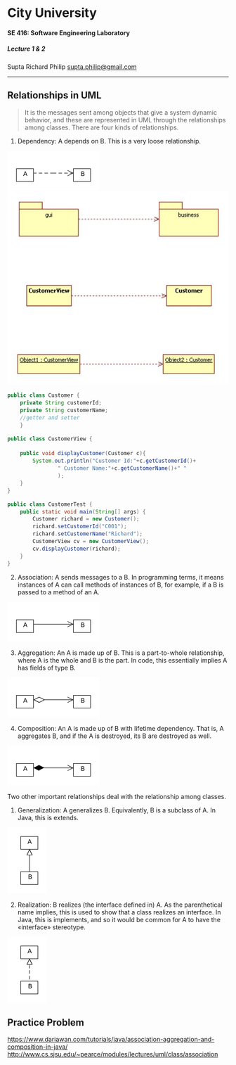 # City University
#### SE 416: Software Engineering Laboratory
##### Lecture 1 & 2
Supta Richard Philip
supta.philip@gmail.com
****
## Relationships in UML
> It is the messages sent among objects that give a system dynamic behavior, and these are represented in UML through the relationships among classes. There are four kinds of relationships.

   1. Dependency:  A depends on B. This is a very loose relationship.
   
   ![dependency](https://github.com/suptaphilip/Software-Engineering/raw/Lab-Summer2019/dependency.png)
    ![dependency](https://github.com/suptaphilip/Software-Engineering/raw/Lab-Summer2019/dependency.jpg)
```java
public class Customer {
	private String customerId;
	private String customerName;
	//getter and setter
	}
```
```java
public class CustomerView {
	
	public void displayCustomer(Customer c){
		System.out.println("Customer Id:"+c.getCustomerId()+
				" Customer Name:"+c.getCustomerName()+" "
				);
	}
}
```
```java
public class CustomerTest {
	public static void main(String[] args) {
		Customer richard = new Customer();
		richard.setCustomerId("C001");
		richard.setCustomerName("Richard");
		CustomerView cv = new CustomerView();
		cv.displayCustomer(richard);
	}
}
```
   2. Association: A sends messages to a B. In programming terms, it means instances of A can call methods of instances of B, for example, if a B is passed to a method of an A.
    
   ![Association](https://github.com/suptaphilip/Software-Engineering/raw/Lab-Summer2019/association.png)
    
   3. Aggregation: An A is made up of B. This is a part-to-whole relationship, where A is the whole and B is the part. In code, this essentially implies A has fields of type B.
    
   ![Aggregation](https://github.com/suptaphilip/Software-Engineering/raw/Lab-Summer2019/aggregation.png)
    
   4. Composition: An A is made up of B with lifetime dependency. That is, A aggregates B, and if the A is destroyed, its B are destroyed as well.
    
   ![Composition](https://github.com/suptaphilip/Software-Engineering/raw/Lab-Summer2019/composition.png)
    
Two other important relationships deal with the relationship among classes.

   1. Generalization: A generalizes B. Equivalently, B is a subclass of A. In Java, this is extends.
    
   ![Generalization](https://github.com/suptaphilip/Software-Engineering/raw/Lab-Summer2019/generalization.png)
    
   2. Realization: B realizes (the interface defined in) A. As the parenthetical name implies, this is used to show that a class realizes an interface. In Java, this is implements, and so it would be common for A to have the «interface» stereotype.
    
   ![Realization](https://github.com/suptaphilip/Software-Engineering/raw/Lab-Summer2019/realization.png)

## Practice Problem
https://www.dariawan.com/tutorials/java/association-aggregation-and-composition-in-java/
http://www.cs.sjsu.edu/~pearce/modules/lectures/uml/class/association
